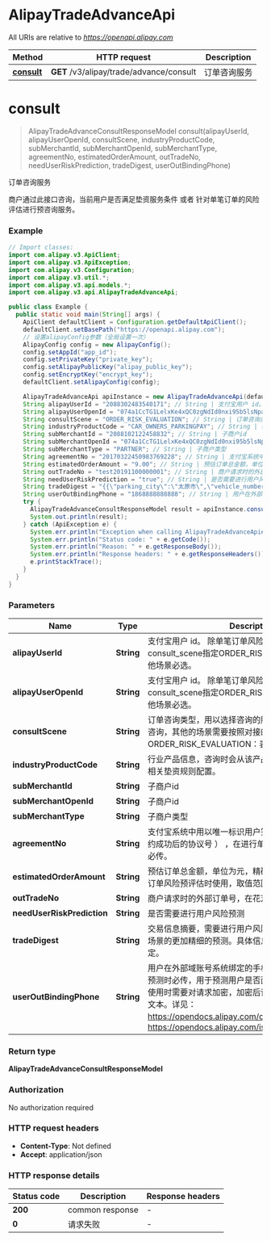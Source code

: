# AlipayTradeAdvanceApi

All URIs are relative to *https://openapi.alipay.com*

| Method | HTTP request | Description |
|------------- | ------------- | -------------|
| [**consult**](AlipayTradeAdvanceApi.md#consult) | **GET** /v3/alipay/trade/advance/consult | 订单咨询服务 |


<a name="consult"></a>
# **consult**
> AlipayTradeAdvanceConsultResponseModel consult(alipayUserId, alipayUserOpenId, consultScene, industryProductCode, subMerchantId, subMerchantOpenId, subMerchantType, agreementNo, estimatedOrderAmount, outTradeNo, needUserRiskPrediction, tradeDigest, userOutBindingPhone)

订单咨询服务

商户通过此接口咨询，当前用户是否满足垫资服务条件 或者 针对单笔订单的风险评估进行预咨询服务。

### Example
```java
// Import classes:
import com.alipay.v3.ApiClient;
import com.alipay.v3.ApiException;
import com.alipay.v3.Configuration;
import com.alipay.v3.util.*;
import com.alipay.v3.api.models.*;
import com.alipay.v3.api.AlipayTradeAdvanceApi;

public class Example {
  public static void main(String[] args) {
    ApiClient defaultClient = Configuration.getDefaultApiClient();
    defaultClient.setBasePath("https://openapi.alipay.com");
    // 设置alipayConfig参数（全局设置一次）
    AlipayConfig config = new AlipayConfig();
    config.setAppId("app_id");
    config.setPrivateKey("private_key");
    config.setAlipayPublicKey("alipay_public_key");
    config.setEncryptKey("encrypt_key");
    defaultClient.setAlipayConfig(config);

    AlipayTradeAdvanceApi apiInstance = new AlipayTradeAdvanceApi(defaultClient);
    String alipayUserId = "2088302483540171"; // String | 支付宝用户 id。 除单笔订单风险预评估场景(即consult_scene指定ORDER_RISK_EVALUATION)外，其他场景必选。
    String alipayUserOpenId = "074a1CcTG1LelxKe4xQC0zgNdId0nxi95b5lsNpazWYoCo5"; // String | 支付宝用户 id。 除单笔订单风险预评估场景(即consult_scene指定ORDER_RISK_EVALUATION)外，其他场景必选。
    String consultScene = "ORDER_RISK_EVALUATION"; // String | 订单咨询类型，用以选择咨询的服务。不传时默认为垫资咨询，其他的场景需要按照对接的服务传入指定的值。 ORDER_RISK_EVALUATION：表示单笔订单风险预评估。
    String industryProductCode = "CAR_OWNERS_PARKINGPAY"; // String | 行业产品信息，咨询时会从该产品对应的销售方案中获取相关垫资规则配置。
    String subMerchantId = "2088102122458832"; // String | 子商户id
    String subMerchantOpenId = "074a1CcTG1LelxKe4xQC0zgNdId0nxi95b5lsNpazWYoCo5"; // String | 子商户id
    String subMerchantType = "PARTNER"; // String | 子商户类型
    String agreementNo = "20170322450983769228"; // String | 支付宝系统中用以唯一标识用户签约记录的编号（用户签约成功后的协议号 ） ，在进行单笔订单风险评估预咨询时必传。
    String estimatedOrderAmount = "9.00"; // String | 预估订单总金额，单位为元，精确到小数点后两位，单笔订单风险预评估时使用，取值范围[0.01,100000000]。
    String outTradeNo = "test20191100000001"; // String | 商户请求时的外部订单号，在花芝场景下非空。
    String needUserRiskPrediction = "true"; // String | 是否需要进行用户风险预测
    String tradeDigest = "{{\"parking_city\":\"太原市\",\"vehicle_number\":\"辽7666666\"}}"; // String | 交易信息摘要，需要进行用户风险预测时可传，用于结合场景的更加精细的预测。具体信息结构服务接入前咨询约定。
    String userOutBindingPhone = "1868888888888"; // String | 用户在外部域账号系统绑定的手机号，需要进行用户风险预测时必传，用于预测用户是否面临被二次放号的场景。使用时需要对请求加密，加密后请求在公网传输时为加密文本。详见：https://opendocs.alipay.com/open/common/104567；https://opendocs.alipay.com/isv/grefvl/getaes
    try {
      AlipayTradeAdvanceConsultResponseModel result = apiInstance.consult(alipayUserId, alipayUserOpenId, consultScene, industryProductCode, subMerchantId, subMerchantOpenId, subMerchantType, agreementNo, estimatedOrderAmount, outTradeNo, needUserRiskPrediction, tradeDigest, userOutBindingPhone);
      System.out.println(result);
    } catch (ApiException e) {
      System.err.println("Exception when calling AlipayTradeAdvanceApi#consult");
      System.err.println("Status code: " + e.getCode());
      System.err.println("Reason: " + e.getResponseBody());
      System.err.println("Response headers: " + e.getResponseHeaders());
      e.printStackTrace();
    }
  }
}
```

### Parameters

| Name | Type | Description  | Notes |
|------------- | ------------- | ------------- | -------------|
| **alipayUserId** | **String**| 支付宝用户 id。 除单笔订单风险预评估场景(即consult_scene指定ORDER_RISK_EVALUATION)外，其他场景必选。 | [optional] |
| **alipayUserOpenId** | **String**| 支付宝用户 id。 除单笔订单风险预评估场景(即consult_scene指定ORDER_RISK_EVALUATION)外，其他场景必选。 | [optional] |
| **consultScene** | **String**| 订单咨询类型，用以选择咨询的服务。不传时默认为垫资咨询，其他的场景需要按照对接的服务传入指定的值。 ORDER_RISK_EVALUATION：表示单笔订单风险预评估。 | [optional] |
| **industryProductCode** | **String**| 行业产品信息，咨询时会从该产品对应的销售方案中获取相关垫资规则配置。 | [optional] |
| **subMerchantId** | **String**| 子商户id | [optional] |
| **subMerchantOpenId** | **String**| 子商户id | [optional] |
| **subMerchantType** | **String**| 子商户类型 | [optional] |
| **agreementNo** | **String**| 支付宝系统中用以唯一标识用户签约记录的编号（用户签约成功后的协议号 ） ，在进行单笔订单风险评估预咨询时必传。 | [optional] |
| **estimatedOrderAmount** | **String**| 预估订单总金额，单位为元，精确到小数点后两位，单笔订单风险预评估时使用，取值范围[0.01,100000000]。 | [optional] |
| **outTradeNo** | **String**| 商户请求时的外部订单号，在花芝场景下非空。 | [optional] |
| **needUserRiskPrediction** | **String**| 是否需要进行用户风险预测 | [optional] |
| **tradeDigest** | **String**| 交易信息摘要，需要进行用户风险预测时可传，用于结合场景的更加精细的预测。具体信息结构服务接入前咨询约定。 | [optional] |
| **userOutBindingPhone** | **String**| 用户在外部域账号系统绑定的手机号，需要进行用户风险预测时必传，用于预测用户是否面临被二次放号的场景。使用时需要对请求加密，加密后请求在公网传输时为加密文本。详见：https://opendocs.alipay.com/open/common/104567；https://opendocs.alipay.com/isv/grefvl/getaes | [optional] |

### Return type

**AlipayTradeAdvanceConsultResponseModel**

### Authorization

No authorization required

### HTTP request headers

 - **Content-Type**: Not defined
 - **Accept**: application/json

### HTTP response details
| Status code | Description | Response headers |
|-------------|-------------|------------------|
| **200** | common response |  -  |
| **0** | 请求失败 |  -  |

